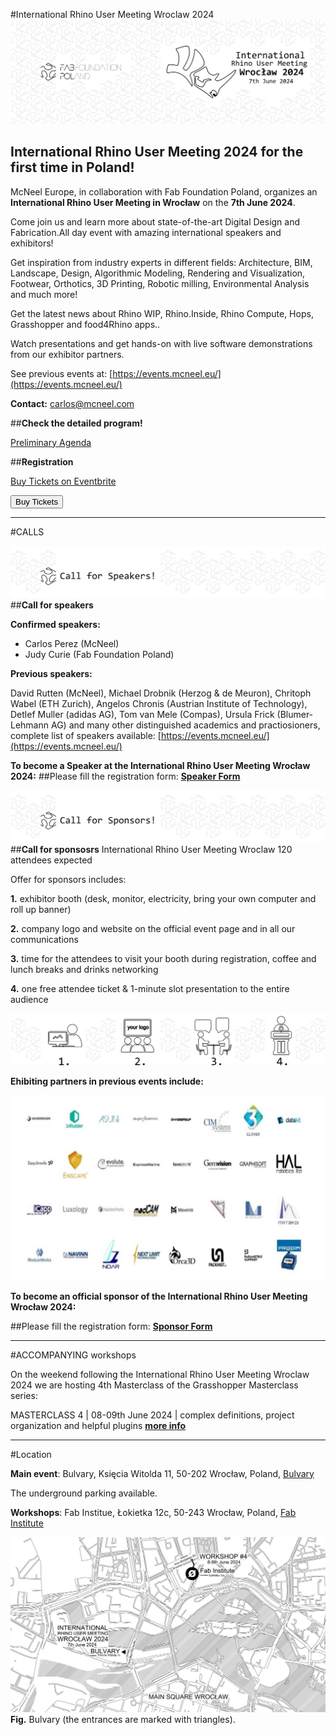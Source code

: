 








#International Rhino User Meeting Wroclaw 2024
![](nav/assets/events/RUM-banner.jpg)

## **International Rhino User Meeting 2024 for the first time in Poland!**


McNeel Europe, in collaboration with Fab Foundation Poland, organizes an **International Rhino User Meeting in Wrocław** on the **7th June 2024**.

Come join us and learn more about state-of-the-art Digital Design and Fabrication.All day event with amazing international speakers and exhibitors!

Get inspiration from industry experts in different fields: Architecture, BIM, Landscape, Design, Algorithmic Modeling, Rendering and Visualization, Footwear, Orthotics, 3D Printing, Robotic milling, Environmental Analysis and much more!

Get the latest news about Rhino WIP, Rhino.Inside, Rhino Compute, Hops, Grasshopper and food4Rhino apps..

Watch presentations and get hands-on with live software demonstrations from our exhibitor partners.

See previous events at: [https://events.mcneel.eu/](https://events.mcneel.eu/)

**Contact:** carlos@mcneel.com



##**Check the detailed program!**

[Preliminary Agenda](https://docs.google.com/document/d/1o1dcEfPtly8Wxo-IktzwI-nctwLoe6BelZDURPr2yFs/edit?usp=sharing)


##**Registration**




<!-- Noscript content for added SEO -->
<noscript><a href="https://www.eventbrite.com/e/international-rhino-user-meeting-wrocaw-2024-tickets-876673232237" rel="noopener noreferrer" target="_blank">Buy Tickets on Eventbrite</a></noscript>
<!-- You can customize this button any way you like -->
<button id="eventbrite-widget-modal-trigger-876673232237" type="button">Buy Tickets</button>

<script src="https://www.eventbrite.com/static/widgets/eb_widgets.js"></script>

<script type="text/javascript">
    var exampleCallback = function() {
        console.log('Order complete!');
    };

    window.EBWidgets.createWidget({
        widgetType: 'checkout',
        eventId: '876673232237',
        modal: true,
        modalTriggerElementId: 'eventbrite-widget-modal-trigger-876673232237',
        onOrderComplete: exampleCallback
    });
</script>
_________


#CALLS

![](nav/assets/events/call-speakers.jpg)
##**Call for speakers**


**Confirmed speakers:**

- Carlos Perez (McNeel)
- Judy Curie (Fab Foundation Poland)


**Previous speakers:**

David Rutten (McNeel), Michael Drobnik (Herzog & de Meuron), Chritoph Wabel (ETH Zurich), Angelos Chronis (Austrian Institute of Technology), Detlef Muller (adidas AG), Tom van Mele (Compas), Ursula Frick (Blumer-Lehmann AG)
and many other distinguished academics and practiosioners, complete list of speakers available: [https://events.mcneel.eu/](https://events.mcneel.eu/)


**To become a Speaker at the International Rhino User Meeting Wrocław 2024:**
##Please fill the registration form: [**Speaker Form**](https://forms.gle/KstCTbLRr9ZhQZAG9)


![](nav/assets/events/call-sponsors.jpg)
##**Call for sponsosrs**
International Rhino User Meeting Wroclaw
120 attendees expected

Offer for sponsors includes:


**1.** exhibitor booth (desk, monitor, electricity, bring your own computer and roll up banner)

**2.**  company logo and website on the official event page and in all our communications

**3.**  time for the attendees to visit your booth during registration, coffee and lunch breaks and drinks networking

**4.** one free attendee ticket & 1-minute slot presentation to the entire audience


![](nav/assets/events/sponsors.jpg)

**Ehibiting partners in previous events include:**

![](nav/assets/events/rhino-partners1.jpg)
![](nav/assets/events/rhino-partners2.jpg)

**To become an official sponsor of the International Rhino User Meeting Wrocław 2024:**

##Please fill the registration form: [**Sponsor Form**](https://forms.gle/1EYbVYgpA7QnYEYk9)


______
#ACCOMPANYING workshops

On the weekend following the International Rhino User Meeting Wroclaw 2024 we are hosting 4th Masterclass of the Grasshopper Masterclass series:

MASTERCLASS 4 | 08-09th June 2024 | complex definitions, project organization and helpful plugins
[**more info**](fabfoundation.pl/ghmasterclass)

_______
#Location

**Main event**: Bulvary, Księcia Witolda 11, 50-202 Wrocław, Poland, [Bulvary](https://bulvary.pl/)

The underground parking available.


**Workshops**: Fab Institue, Łokietka 12c, 50-243 Wrocław, Poland, [Fab Institute](https://fabfoundation.pl/nav/fablabs/fab-institute/)

![](nav/assets/events/RUM-location.jpg)
**Fig.**  Bulvary (the entrances are marked with triangles).
